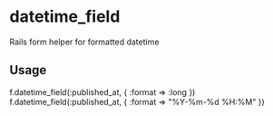 datetime_field
==============

Rails form helper for formatted datetime

## Usage

  f.datetime_field(:published_at, { :format => :long })
  f.datetime_field(:published_at, { :format => "%Y-%m-%d %H:%M" })

